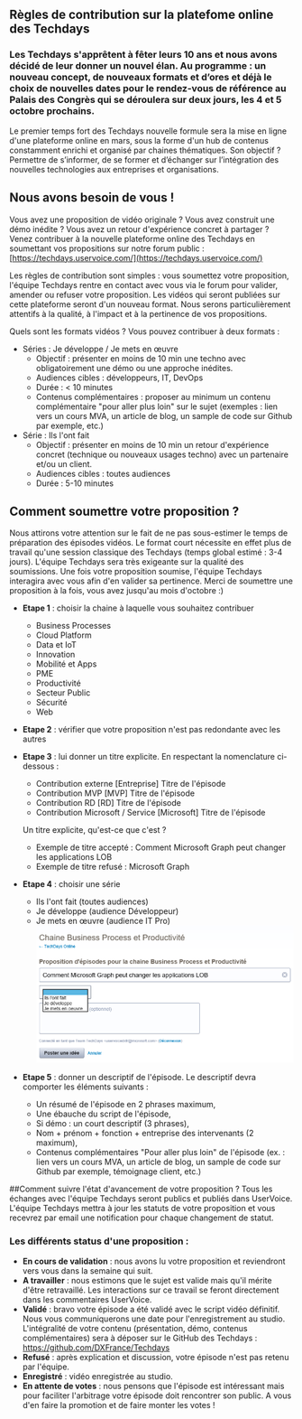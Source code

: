 ## Règles de contribution sur la platefome online des Techdays 

### Les Techdays s'apprêtent à fêter leurs 10 ans et nous avons décidé de leur donner un nouvel élan. Au programme : un nouveau concept, de nouveaux formats et d’ores et déjà le choix de nouvelles dates pour le rendez-vous de référence au Palais des Congrès qui se déroulera sur deux jours, les 4 et 5 octobre prochains.

Le premier temps fort des Techdays nouvelle formule sera la mise en ligne d'une plateforme online en mars, sous la forme d'un hub de contenus constamment enrichi et organisé par chaines thématiques.
Son objectif ? Permettre de s’informer, de se former et d’échanger sur l’intégration des nouvelles technologies aux entreprises et organisations. 

## Nous avons besoin de vous !
Vous avez une proposition de vidéo originale ? Vous avez construit une démo inédite ? Vous avez un retour d'expérience concret à partager ?
Venez contribuer à la nouvelle plateforme online des Techdays en soumettant vos propositions sur notre forum public : [https://techdays.uservoice.com/](https://techdays.uservoice.com/)

Les règles de contribution sont simples : vous soumettez votre proposition, l'équipe Techdays rentre en contact avec vous via le forum pour valider, amender ou refuser votre proposition.
Les vidéos qui seront publiées sur cette plateforme seront d'un nouveau format. Nous serons particulièrement attentifs à la qualité, à l'impact et à la pertinence de vos propositions.

Quels sont les formats vidéos ?
Vous pouvez contribuer à deux formats :
 * Séries : Je développe / Je mets en œuvre 
	* Objectif : présenter en moins de 10 min une techno avec obligatoirement une démo ou une approche inédites. 
	* Audiences cibles : développeurs, IT, DevOps
	* Durée : < 10 minutes
	* Contenus complémentaires : proposer au minimum un contenu complémentaire "pour aller plus loin" sur le sujet (exemples : lien vers un cours MVA, un article de blog, un sample de code sur Github par exemple, etc.)
 * Série : Ils l'ont fait
	* Objectif : présenter en moins de 10 min un retour d'expérience concret (technique ou nouveaux usages techno) avec un partenaire et/ou un client.
	* Audiences cibles : toutes audiences
	* Durée : 5-10 minutes

## Comment soumettre votre proposition ?
Nous attirons votre attention sur le fait de ne pas sous-estimer le temps de préparation des épisodes vidéos. Le format court nécessite en effet plus de travail qu'une session classique des Techdays (temps global estimé : 3-4 jours).
L'équipe Techdays sera très exigeante sur la qualité des soumissions. Une fois votre proposition soumise, l'équipe Techdays interagira avec vous afin d'en valider sa pertinence.
Merci de soumettre une proposition à la fois, vous avez jusqu'au mois d'octobre :)

* **Etape 1** : choisir la chaine à laquelle vous souhaitez contribuer
    * Business Processes
	* Cloud Platform
	* Data et IoT
	* Innovation
	* Mobilité et Apps
	* PME
	* Productivité
	* Secteur Public
	* Sécurité
	* Web
 
* **Etape 2** : vérifier que votre proposition n'est pas redondante avec les autres

* **Etape 3** : lui donner un titre explicite. En respectant la nomenclature ci-dessous :
	* Contribution externe	[Entreprise] Titre de l'épisode
	* Contribution MVP	 [MVP] Titre de l'épisode
	* Contribution RD	 [RD] Titre de l'épisode
	* Contribution Microsoft / Service	 [Microsoft] Titre de l'épisode

	Un titre explicite, qu'est-ce que c'est ?
	*  Exemple de titre accepté : Comment Microsoft Graph peut changer les applications LOB
	*  Exemple de titre refusé : Microsoft Graph

* **Etape 4** : choisir une série
	* Ils l'ont fait (toutes audiences)
	* Je développe (audience Développeur)
	* Je mets en œuvre (audience IT Pro)
![](https://raw.githubusercontent.com/DXFrance/Techdays/master/Assets/screen1.png)
	
* **Etape 5** : donner un descriptif de l'épisode. Le descriptif devra comporter les éléments suivants :
	* Un résumé de l'épisode en 2 phrases maximum,
	* Une ébauche du script de l'épisode,
	* Si démo : un court descriptif (3 phrases),
	* Nom + prénom + fonction + entreprise des intervenants (2 maximum),
	* Contenus complémentaires "Pour aller plus loin" de l'épisode (ex. : lien vers un cours MVA, un article de blog, un sample de code sur Github par exemple, témoignage client, etc.)

##Comment suivre l'état d'avancement de votre proposition ?
Tous les échanges avec l'équipe Techdays seront publics et publiés dans UserVoice. L'équipe Techdays mettra à jour les statuts de votre proposition et  vous recevrez par email une notification pour chaque changement de statut.

### Les différents status d'une proposition :
* **En cours de validation** : nous avons lu votre proposition et reviendront vers vous dans la semaine qui suit.
* **A travailler** : nous estimons que le sujet est valide mais qu'il mérite d'être retravaillé. Les interactions sur ce travail se feront directement dans les commentaires UserVoice.
* **Validé** : bravo votre épisode a été validé avec le script vidéo définitif. Nous vous communiquerons une date pour l'enregistrement au studio. L'intégralité de votre contenu (présentation, démo, contenus complémentaires) sera à déposer sur le GitHub des Techdays : https://github.com/DXFrance/Techdays
* **Refusé** : après explication et discussion, votre épisode n'est pas retenu par l'équipe.
* **Enregistré** : vidéo enregistrée au studio.
* **En attente de votes** : nous pensons que l'épisode est intéressant mais pour faciliter l'arbitrage votre épisode doit rencontrer son public. A vous d'en faire la promotion et de faire monter les votes ! 


